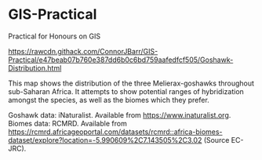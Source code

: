 # GIS-Practical
Practical for Honours on GIS

https://rawcdn.githack.com/ConnorJBarr/GIS-Practical/e47beab07b760e387dd6b0c6bd759aafedfcf505/Goshawk-Distribution.html

This map shows the distribution of the three Melierax-goshawks throughout sub-Saharan Africa. It attempts to show potential ranges of hybridization amongst the species, as well as the biomes which they prefer.

Goshawk data: iNaturalist. Available from https://www.inaturalist.org. Biomes data: RCMRD. Available from https://rcmrd.africageoportal.com/datasets/rcmrd::africa-biomes-dataset/explore?location=-5.990609%2C7.143505%2C3.02 (Source EC-JRC).
